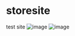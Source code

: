 # storesite
test site 
![image](https://user-images.githubusercontent.com/38360147/169313597-d3ff4652-b7ee-476c-9302-e1ebb1c0fd2c.png)
![image](https://user-images.githubusercontent.com/38360147/169313652-07736e40-251a-4541-94d0-1abaadbda192.png)
